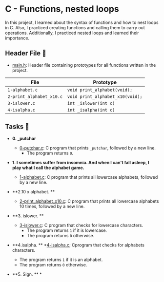 # C - Functions, nested loops

In this project, I learned about the syntax of functions and how to nest loops in C. Also, I practiced creating functions and calling them to carry out operations. Additionally, I practiced nested loops and learned their importance.

## Header File :file_folder:

* [main.h](./main.h): Header file containing prototypes for all
functions written in the project.

| File                     | Prototype                        |
| ------------------------ | -------------------------------- |
| `1-alphabet.c`           | `void print_alphabet(void);`     |
| `2-print_alphabet_x10.c` | `void print_alphabet_x10(void);` |
| `3-islower.c`            | `int _islower(int c)`            |
| `4-isalpha.c`            | `int _isalpha(int c)`            |

## Tasks :page_with_curl:

* **0. _putchar**
  * [0-putchar.c](./0-putchar.c): C program that prints `_putchar`,
  followed by a new line.
  	   * The program returns `0`.

* **1. I sometimes suffer from insomnia. And when I can't fall asleep, I play what I call the alphabet game.**
  * [1-alphabet.c](./1-alphabet.c): C program that prints all lowercase alphabets,
  followed by a new line.

* **2.10 x alphabet. **
  * [2-print_alphabet_x10.c](./2-print_alphabet_x10.c): C program that prints all lowercase alphabets 10 times,
  followed by a new line.

* **3. islower. **
  * [3-islower.c](./3-islower.c): C program that checks for lowercase characters.
    * The program returns `1` if it is lowercase.
    * The program returns `0` otherwise.

* **4.isalpha. **
  *[4-isalpha.c](./4-isalpha.c); Cprogram that checks for alphabets characters.
  	* The program returns `1` if it is an alphabet.
	* The program returns `0` otherwise.

* **5. Sign. **
  *